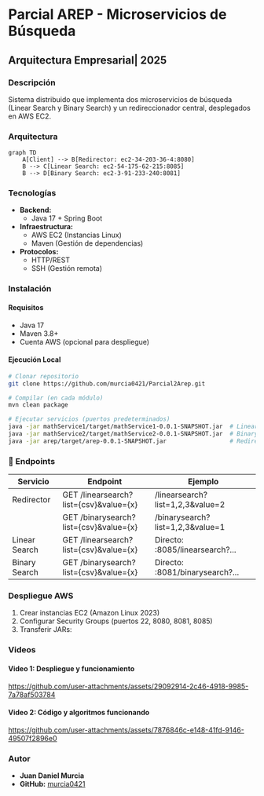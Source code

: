 # Parcial AREP - Microservicios de Búsqueda

##  Arquitectura Empresarial| 2025

###  Descripción

Sistema distribuido que implementa dos microservicios de búsqueda (Linear Search y Binary Search) y un redireccionador central, desplegados en AWS EC2.

### Arquitectura

```mermaid
graph TD
    A[Client] --> B[Redirector: ec2-34-203-36-4:8080]
    B --> C[Linear Search: ec2-54-175-62-215:8085]
    B --> D[Binary Search: ec2-3-91-233-240:8081]
```

###  Tecnologías

- **Backend:**
  - Java 17 + Spring Boot
- **Infraestructura:**
  - AWS EC2 (Instancias Linux)
  - Maven (Gestión de dependencias)
- **Protocolos:**
  - HTTP/REST
  - SSH (Gestión remota)

###  Instalación

#### Requisitos

- Java 17
- Maven 3.8+
- Cuenta AWS (opcional para despliegue)

#### Ejecución Local

```bash
# Clonar repositorio
git clone https://github.com/murcia0421/Parcial2Arep.git

# Compilar (en cada módulo)
mvn clean package

# Ejecutar servicios (puertos predeterminados)
java -jar mathService1/target/mathService1-0.0.1-SNAPSHOT.jar  # Linear (8085)
java -jar mathService2/target/mathService2-0.0.1-SNAPSHOT.jar  # Binary (8081)
java -jar arep/target/arep-0.0.1-SNAPSHOT.jar                  # Redirector (8080)
```

### 🔌 Endpoints

| Servicio      | Endpoint                               | Ejemplo                          |
| ------------- | -------------------------------------- | -------------------------------- |
| Redirector    | GET /linearsearch?list={csv}&value={x} | /linearsearch?list=1,2,3&value=2 |
|               | GET /binarysearch?list={csv}&value={x} | /binarysearch?list=1,2,3&value=1 |
| Linear Search | GET /linearsearch?list={csv}&value={x} | Directo: :8085/linearsearch?...  |
| Binary Search | GET /binarysearch?list={csv}&value={x} | Directo: :8081/binarysearch?...  |

###  Despliegue AWS

1. Crear instancias EC2 (Amazon Linux 2023)
2. Configurar Security Groups (puertos 22, 8080, 8081, 8085)
3. Transferir JARs:

###  Videos

#### Video 1: Despliegue y funcionamiento


https://github.com/user-attachments/assets/29092914-2c46-4918-9985-7a78af503784

#### Video 2: Código y algoritmos funcionando


https://github.com/user-attachments/assets/7876846c-e148-41fd-9146-49507f2896e0



###  Autor
- **Juan Daniel Murcia**
- **GitHub:** [murcia0421](https://github.com/murcia0421)

